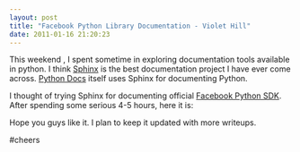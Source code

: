 ```yaml
---
layout: post
title: "Facebook Python Library Documentation - Violet Hill"
date: 2011-01-16 21:20:23
---
```


This weekend , I spent sometime in exploring documentation tools available in python. I think [Sphinx][1] is the best documentation project I have ever come across. [Python Docs][2] itself uses Sphinx for documenting Python.

I thought of trying Sphinx for documenting official [Facebook Python SDK][3]. After spending some serious 4-5 hours, here it is:

Hope you guys like it. I plan to keep it updated with more writeups.

#cheers

[1]: http://sphinx.pocoo.org/
[2]: http://docs.python.org/
[3]: http://github.com/facebook/python-sdk
